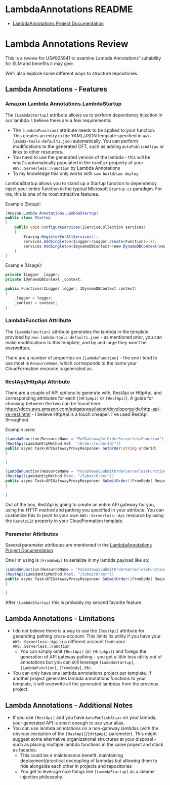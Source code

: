 # LambdaAnnotations README

- [LambdaAnnotations Project Documentation](./Documentation/LambdaAnnotations.md)

# Lambda Annotations Review

This is a review for US#925941 to examine Lambda Annotations' suitability for SLM and benefits it may give.

We'll also explore some different ways to structure repositories.

## Lambda Annotations - Features

### Amazon.Lambda.Annotations.LambdaStartup

The `[LambdaStartup]` attribute allows us to perform dependency injection in our lambda. I believe there are a few requirements:

- The `[LambdaFunction]` attribute needs to be applied to your function. This creates an entry in the YAML/JSON template specified in `aws-lambda-tools-defaults.json` automatically. You can perform modifications to the generated CFT, such as adding `AutoPublishAlias` or links to other resources.
- You need to use the generated version of the lambda - this will be what's automatically populated in the `Handler` property of your `AWS::Serverless::Function` by Lambda Annotations
- To my knowledge this only works with `sam build`/`sam deploy`

LambdaStartup allows you to stand up a Startup function to dependency inject your entire function in the typical Microsoft `Startup.cs` paradigm. For me, this is one of its most attractive features.

Example (Setup):

```c#
[Amazon.Lambda.Annotations.LambdaStartup]
public class Startup
{
    public void ConfigureServices(IServiceCollection services)
    {
        Tracing.RegisterForAllServices();
        services.AddSingleton<ILogger>(Logger.Create<Functions>());
        services.AddSingleton<IDynamoDBContext>(new DynamoDBContext(new AmazonDynamoDBClient(new AmazonDynamoDBConfig { RegionEndpoint = Amazon.RegionEndpoint.USEast2 })));
    }
}
```

Example (Usage):

```c#
private ILogger _logger;
private IDynamoDBContext _context;

public Functions(ILogger logger, IDynamoDBContext context)
{
    _logger = logger;
    _context = context;
}
```

### LambdaFunction Attribute

The `[LambdaFunction]` attribute generates the lambda in the template provided by `aws-lambda-tools-defaults.json` - as mentioned prior, you can make modifications to this template, and by and large they won't be overwritten.

There are a number of properties on `[LambdaFunction]` - the one I tend to use most is `ResourceName`, which corresponds to the name your CloudFormation resource is generated as.

### RestApi/HttpApi Attribute

There are a couple of API options to generate with, RestApi or HttpApi, and corresponding attributes for each (`[HttpApi]` or `[RestApi]`). A guide for choosing between the two can be found here: https://docs.aws.amazon.com/apigateway/latest/developerguide/http-api-vs-rest.html - I believe HttpApi is a touch cheaper. I've used RestApi throughout.

Example uses:

```c#
[LambdaFunction(ResourceName = "PoSGatewayGetOrderServerlessFunction")]
[RestApi(LambdaHttpMethod.Get, "/Order/{orderId}")]
public async Task<APIGatewayProxyResponse> GetOrder(string orderId)
{

}

[LambdaFunction(ResourceName = "PoSGatewaySubmitOrderServerlessFunction")]
[RestApi(LambdaHttpMethod.Post, "/SubmitOrder")]
public async Task<APIGatewayProxyResponse> SubmitOrder([FromBody] Request<OrderDTO> request, ILambdaContext context)
{

}
```

Out of the box, RestApi is going to create an entire API gateway for you, using the HTTP method and pathing you specified in your attribute. You can customize this to point to your own `AWS::Serverless::Api` resource by using the `RestApiId` property in your CloudFormation template.

### Parameter Attributes

Several parameter attributes are mentioned in the [LambdaAnnotations Project Documentation](./Documentation/LambdaAnnotations.md)

One I'm using is `[FromBody]` to serialize in my lambda payload like so:

```c#
[LambdaFunction(ResourceName = "PoSGatewaySubmitOrderServerlessFunction")]
[RestApi(LambdaHttpMethod.Post, "/SubmitOrder")]
public async Task<APIGatewayProxyResponse> SubmitOrder([FromBody] Request<OrderDTO> request, ILambdaContext context)
{

}
```

After `[LambdaStartup]` this is probably my second favorite feature.

## Lambda Annotations - Limitations

- I do not believe there is a way to use the `[RestApi]` attribute for generating pathing cross-account. This limits its utility if you have your `AWS::Serverless::Api` in a different account from your `AWS::Serverless::Function`
  - You can simply omit `[RestApi]` (or `[HttpApi]`) and forego the generation of API gateway pathing - you get a little less utility out of annotations but you can still leverage `[LambdaStartup]`, `[LambdaFunction]`, `[FromBody]`, etc.
- You can only have one lambda annotations project per template. If another project generates lambda annotations functions to your template, it will overwrite all the generated lambdas from the previous project.

## Lambda Annotations - Additional Notes

- If you use `[RestApi]` and you have `AutoPublishAlias` on your lambda, your generated API is smart enough to use your alias.
- You can use lambda annotations on a non-gateway lambdas (with the obvious exception of the `[RestApi]`/`[HttpApi]` parameter). This might suggest some alternative organizational structures at your disposal - such as placing multiple lambda functions in the same project and stack as facades.
  - This could be a maintenance benefit, maintaining deployment/practical decoupling of lambdas but allowing them to ride alongside each other in projects and repositories
  - You get to leverage nice things like `[LambdaStartup]` as a cleaner injection philosophy.